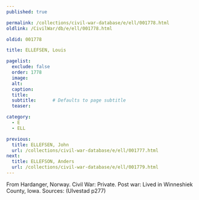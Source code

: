 ```yaml
---
published: true

permalink: /collections/civil-war-database/e/ell/001778.html
oldlink: /CivilWar/db/e/ell/001778.html

oldid: 001778

title: ELLEFSEN, Louis

pagelist:
  exclude: false
  order: 1778
  image: 
  alt:
  caption:
  title:
  subtitle:      # Defaults to page subtitle
  teaser:

category: 
  - E 
  - ELL

previous:
  title: ELLEFSEN, John
  url: /collections/civil-war-database/e/ell/001777.html  
next:
  title: ELLEFSON, Anders
  url: /collections/civil-war-database/e/ell/001779.html   
---
```

From Hardanger, Norway. Civil War: Private. Post war: Lived in Winneshiek County, Iowa. Sources: (Ulvestad p277)